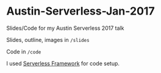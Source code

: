 # Austin-Serverless-Jan-2017

Slides/Code for my Austin Serverless 2017 talk

Slides, outline, images in `/slides`

Code in `/code`

I used [Serverless Framework](https://serverless.com) for code setup.